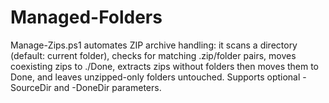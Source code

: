 # Managed-Folders
Manage-Zips.ps1 automates ZIP archive handling: it scans a directory (default: current folder), checks for matching .zip/folder pairs, moves coexisting zips to ./Done, extracts zips without folders then moves them to Done, and leaves unzipped-only folders untouched. Supports optional -SourceDir and -DoneDir parameters.
